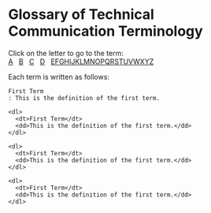 # Glossary of Technical Communication Terminology

Click on the letter to go to the term:  
[A](https://github.com/Laura-Novich-OBW/glossary/blob/main/Joe-A-D.md) &nbsp; [B](https://github.com/Laura-Novich-OBW/glossary/blob/main/Joe-A-D.md) &nbsp; [C](https://github.com/Laura-Novich-OBW/glossary/blob/main/Joe-A-D.md) &nbsp; [D](https://github.com/Laura-Novich-OBW/glossary/blob/main/Joe-A-D.md) &nbsp; [E]()[F]()[G]()[H]()[I]()[J]()[K]()[L]()[M]()[N]()[O]()[P]()[Q]()[R]()[S]()[T]()[U]()[V]()[W]()[X]()[Y]()[Z]()

Each term is written as follows:


```
First Term
: This is the definition of the first term.

<dl>
  <dt>First Term</dt>
  <dd>This is the definition of the first term.</dd>
</dl>

<dl>
  <dt>First Term</dt>
  <dd>This is the definition of the first term.</dd>
</dl>

<dl>
  <dt>First Term</dt>
  <dd>This is the definition of the first term.</dd>
</dl>
```
